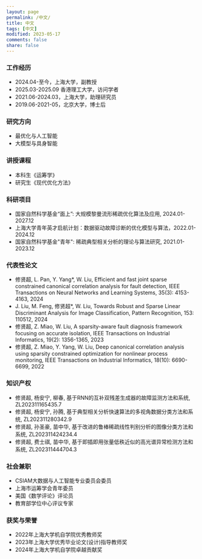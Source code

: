 ```yaml
---
layout: page
permalink: /中文/
title: 中文
tags: [中文]
modified: 2023-05-17 
comments: false
share: false
---
```




### 工作经历
* 2024.04-至今，上海大学，副教授 <br>
* 2025.03-2025.09 香港理工大学，访问学者 <br>
* 2021.06-2024.03，上海大学，助理研究员 <br>
* 2019.06-2021-05，北京大学，博士后 <br>


### 研究方向
* 最优化与人工智能 <br>
* 大模型与具身智能 <br>

### 讲授课程
* 本科生《运筹学》 <br>
* 研究生《现代优化方法》 <br>


### 科研项目
* 国家自然科学基金“面上”: 大规模黎曼流形稀疏优化算法及应用, 2024.01-2027.12 <br>
* 上海大学青年英才启航计划：数据驱动故障诊断的优化模型与算法，2022.01-2024.12 <br>
* 国家自然科学基金"青年": 稀疏典型相关分析的理论与算法研究, 2021.01-2023.12 <br>


### 代表性论文
* 修贤超, L. Pan, Y. Yang*, W. Liu, Efficient and fast joint sparse constrained canonical correlation analysis for fault detection, IEEE Transactions on Neural Networks and Learning Systems, 35(3): 4153-4163, 2024 <br>
* J. Liu, M. Feng, 修贤超*, W. Liu, Towards Robust and Sparse Linear Discriminant Analysis for Image Classification, Pattern Recognition, 153: 110512, 2024 <br>
* 修贤超, Z. Miao, W. Liu, A sparsity-aware fault diagnosis framework focusing on accurate isolation, IEEE Transactions on Industrial Informatics, 19(2): 1356-1365, 2023 <br>
* 修贤超, Z. Miao, Y. Yang, W. Liu, Deep canonical correlation analysis using sparsity constrained optimization for nonlinear process monitoring, IEEE Transactions on Industrial Informatics, 18(10): 6690-6699, 2022 <br>



### 知识产权
* 修贤超, 杨安宁, 柳春, 基于RNN的互补双残差生成器的故障监测方法和系统, ZL202311165435.7 <br>
* 修贤超, 杨安宁, 孙腾, 基于典型相关分析快速算法的多视角数据分类方法和系统, ZL202311280342.9 <br>
* 修贤超, 孙圣豪, 苗中华, 基于改进的鲁棒稀疏线性判别分析的图像分类方法和系统, ZL202311424234.4 <br>
* 修贤超, 费士祺, 苗中华, 基于即插即用张量低秩近似的高光谱异常检测方法和系统, ZL202311444704.3 <br>


### 社会兼职
* CSIAM大数据与人工智能专业委员会委员<br>
* 上海市运筹学会青年委员 <br>
* 美国《数学评论》评论员 <br>
* 教育部学位中心评议专家 <br>


### 获奖与荣誉
* 2022年上海大学机自学院优秀教师奖<br>
* 2023年上海大学优秀毕业论文(设计)指导教师奖<br>
* 2024年上海大学机自学院卓越贡献奖<br>


